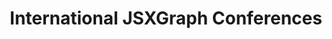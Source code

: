 ---
title: International JSXGraph Conferences
parent: events
order: 1
sitemap:
  priority: 1
  changefreq: 'weekly'

sections:

   - file: ijc
     layout: text     
---